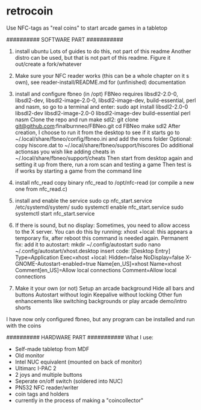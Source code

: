 # retrocoin
Use NFC-tags as "real coins" to start arcade games in a tabletop

########## SOFTWARE PART ###########
1.  install ubuntu
    Lots of guides to do this, not part of this readme
    Another distro can be used, but that is not part of this readme. Figure it out/create a fork/whatever

2.  Make sure your NFC reader works (this can be a whole chapter on it s own), see reader-install/README.md for (unfinished) documentation

3.  install and configure fbneo (in /opt)
    FBNeo requires libsdl2-2.0-0, libsdl2-dev, libsdl2-image-2.0-0, libsdl2-image-dev, build-essential, perl and nasm, so go to a terminal and enter:
    sudo apt install libsdl2-2.0-0 libsdl2-dev libsdl2-image-2.0-0 libsdl2-image-dev build-essential perl nasm
    Clone the repo and run make sdl2:
    git clone git@github.com:finalburnneo/FBNeo.git
    cd FBNeo
    make sdl2
    After creation, I choose to run it from the desktop to see if it starts
    go to ~/.local/share/fbneo/config/fbneo.ini and add the roms folder
    Optional: copy hiscore.dat to ~/.local/share/fbneo/support/hiscores
    Do additional actionsas you wish like adding cheats in ~/.local/share/fbneo/support/cheats
    Then start from desktop again and setting it up from there, run a rom scan and testing a game
    Then test is if works by starting a game from the command line

4.  install nfc_read
    copy binary nfc_read to /opt/nfc-read (or compile a new one from nfc_read.c) 

5.  install and enable the service
    sudo cp nfc_start.service /etc/systemd/system/
    sudo systemctl enable nfc_start.service
    sudo systemctl start nfc_start.service

6.  If there is sound, but no display: Sometimes, you need to allow access to the X server. You can do this by running:
    xhost +local:
    this appears a temporary fix, after reboot this command is needed again. Permanent fix: add it to autostart:
    mkdir ~/.config/autostart
    sudo nano ~/.config/autostart/xhost.desktop
    insert code:
        [Desktop Entry]
        Type=Application
        Exec=xhost +local:
        Hidden=false
        NoDisplay=false
        X-GNOME-Autostart-enabled=true
        Name[en_US]=xhost
        Name=xhost
        Comment[en_US]=Allow local connections
        Comment=Allow local connections

7.  Make it your own (or not)
    Setup an arcade background
    Hide all bars and buttons
    Autostart without login
    Keepalive without locking
    Other fun enhancements like switching backgrounds or play arcade demo/intro shorts

I have now only configured fbneo, but any program can be installed and run with the coins

########## HARDWARE PART ###########
What I use:
- Self-made tabletop from MDF
- Old monitor
- Intel NUC equivalent (mounted on back of monitor)
- Ultimarc I-PAC 2
- 2 joys and multiple buttons
- Seperate on/off switch (soldered into NUC)
- PN532 NFC reader/writer
- coin tags and holders
- currently in the process of making a "coincollector"